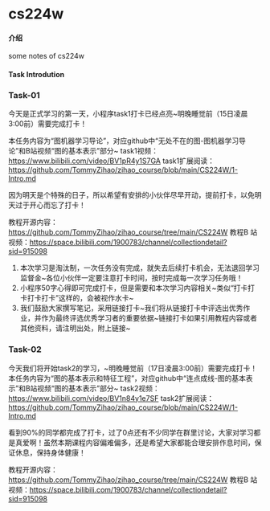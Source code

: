 # cs224w

#### 介绍
some notes of cs224w

#### Task Introdution
### Task-01


今天是正式学习的第一天，小程序task1打卡已经点亮~明晚睡觉前（15日凌晨3:00前）需要完成打卡！

本任务内容为“图机器学习导论”，对应github中“无处不在的图-图机器学习导论”和B站视频“图的基本表示”部分~
task1视频：https://www.bilibili.com/video/BV1pR4y1S7GA
task1扩展阅读：https://github.com/TommyZihao/zihao_course/blob/main/CS224W/1-Intro.md

因为明天是个特殊的日子，所以希望有安排的小伙伴尽早开动，提前打卡，以免明天过于开心而忘了打卡！

教程开源内容：https://github.com/TommyZihao/zihao_course/tree/main/CS224W
教程B 站视频：https://space.bilibili.com/1900783/channel/collectiondetail?sid=915098

1. 本次学习是淘汰制，一次任务没有完成，就失去后续打卡机会，无法退回学习监督金~各位小伙伴一定要注意打卡时间，按时完成每一次学习任务哦！
2. 小程序50字心得即可完成打卡，但是需要和本次学习内容相关~类似“打卡打卡打卡打卡”这样的，会被视作水卡~
3. 我们鼓励大家撰写笔记，采用链接打卡~我们将从链接打卡中评选出优秀作业，并作为最终评选优秀学习者的重要依据~链接打卡如果引用教程内容或者其他资料，请注明出处，附上链接~



### Task-02

今天我们将开始task2的学习，~明晚睡觉前（17日凌晨3:00前）需要完成打卡！
本任务内容为“图的基本表示和特征工程”，对应github中“连点成线-图的基本表示”和B站视频“图的基本表示”部分~
task2视频：https://www.bilibili.com/video/BV1n84y1e7SF
task2扩展阅读：https://github.com/TommyZihao/zihao_course/blob/main/CS224W/1-Intro.md

看到90%的同学都完成了打卡，过了0点还有不少同学在群里讨论，大家对学习都是真爱啊！虽然本期课程内容偏难偏多，还是希望大家都能合理安排作息时间，保证休息，保持身体健康！

教程开源内容：https://github.com/TommyZihao/zihao_course/tree/main/CS224W
教程B 站视频：https://space.bilibili.com/1900783/channel/collectiondetail?sid=915098
